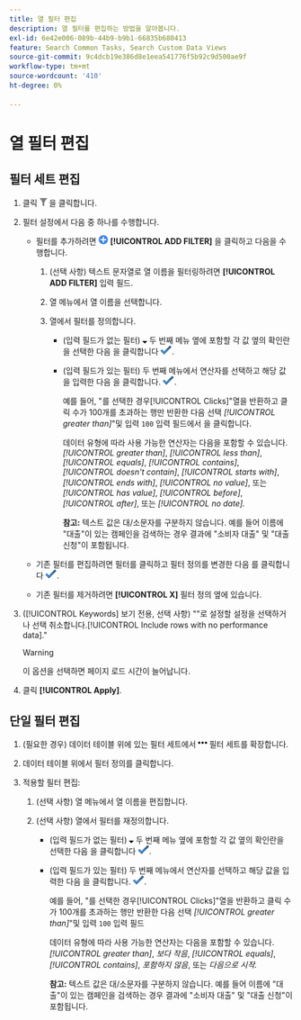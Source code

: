 ```yaml
---
title: 열 필터 편집
description: 열 필터를 편집하는 방법을 알아봅니다.
exl-id: 6e42e006-089b-44b9-b9b1-66835b680413
feature: Search Common Tasks, Search Custom Data Views
source-git-commit: 9c4dcb19e386d8e1eea541776f5b92c9d500ae9f
workflow-type: tm+mt
source-wordcount: '410'
ht-degree: 0%

---
```


# 열 필터 편집

## 필터 세트 편집

1. 클릭 ![필터](/help/search-social-commerce/assets/filter.png "필터") 을 클릭합니다.

1. 필터 설정에서 다음 중 하나를 수행합니다.

   * 필터를 추가하려면 ![필터 추가](/help/search-social-commerce/assets/add.png "필터 추가") **[!UICONTROL ADD FILTER]** 을 클릭하고 다음을 수행합니다.

      1. (선택 사항) 텍스트 문자열로 열 이름을 필터링하려면 **[!UICONTROL ADD FILTER]** 입력 필드.

      1. 열 메뉴에서 열 이름을 선택합니다.

      1. 열에서 필터를 정의합니다.

         * (입력 필드가 없는 필터) ![아래쪽 화살표](/help/search-social-commerce/assets/arrow-down-expand.png "아래쪽 화살표") 두 번째 메뉴 옆에 포함할 각 값 옆의 확인란을 선택한 다음 을 클릭합니다 ![필터 업데이트](/help/search-social-commerce/assets/select.png "필터 업데이트").

         * (입력 필드가 있는 필터) 두 번째 메뉴에서 연산자를 선택하고 해당 값을 입력한 다음 을 클릭합니다. ![필터 업데이트](/help/search-social-commerce/assets/select.png "필터 업데이트").

           예를 들어, &quot;를 선택한 경우[!UICONTROL Clicks]&quot;열을 반환하고 클릭 수가 100개를 초과하는 행만 반환한 다음 선택 *[!UICONTROL greater than]*&quot;및 입력 `100` 입력 필드에서 을 클릭합니다.

           데이터 유형에 따라 사용 가능한 연산자는 다음을 포함할 수 있습니다. *[!UICONTROL greater than]*, *[!UICONTROL less than]*, *[!UICONTROL equals]*, *[!UICONTROL contains]*, *[!UICONTROL doesn't contain]*, *[!UICONTROL starts with]*, *[!UICONTROL ends with]*, *[!UICONTROL no value]*, 또는 *[!UICONTROL has value]*, *[!UICONTROL before]*, *[!UICONTROL after]*, 또는 *[!UICONTROL no date].*

           **참고:** 텍스트 값은 대/소문자를 구분하지 않습니다. 예를 들어 이름에 &quot;대출&quot;이 있는 캠페인을 검색하는 경우 결과에 &quot;소비자 대출&quot; 및 &quot;대출 신청&quot;이 포함됩니다.

   * 기존 필터를 편집하려면 필터를 클릭하고 필터 정의를 변경한 다음 를 클릭합니다 ![필터 업데이트](/help/search-social-commerce/assets/select.png "필터 업데이트").

   * 기존 필터를 제거하려면 **[!UICONTROL X]** 필터 정의 옆에 있습니다.

1. ([!UICONTROL Keywords] 보기 전용, 선택 사항) &quot;&quot;로 설정할 설정을 선택하거나 선택 취소합니다.[!UICONTROL Include rows with no performance data].&quot;

   >[!WARNING]
   >
   >이 옵션을 선택하면 페이지 로드 시간이 늘어납니다.

1. 클릭 **[!UICONTROL Apply]**.

## 단일 필터 편집

1. (필요한 경우) 데이터 테이블 위에 있는 필터 세트에서 ![자세히](/help/search-social-commerce/assets/more-filters.png "자세히") 필터 세트를 확장합니다.

1. 데이터 테이블 위에서 필터 정의를 클릭합니다.

1. 적용할 필터 편집:

   1. (선택 사항) 열 메뉴에서 열 이름을 편집합니다.

   1. (선택 사항) 열에서 필터를 재정의합니다.

      * (입력 필드가 없는 필터) ![아래쪽 화살표](/help/search-social-commerce/assets/arrow-down-expand.png "아래쪽 화살표") 두 번째 메뉴 옆에 포함할 각 값 옆의 확인란을 선택한 다음 을 클릭합니다 ![필터 업데이트](/help/search-social-commerce/assets/select.png "필터 업데이트").

      * (입력 필드가 있는 필터) 두 번째 메뉴에서 연산자를 선택하고 해당 값을 입력한 다음 을 클릭합니다. ![필터 업데이트](/help/search-social-commerce/assets/select.png "필터 업데이트").

        예를 들어, &quot;를 선택한 경우[!UICONTROL Clicks]&quot;열을 반환하고 클릭 수가 100개를 초과하는 행만 반환한 다음 선택 *[!UICONTROL greater than]*&quot;및 입력 `100` 입력 필드

        데이터 유형에 따라 사용 가능한 연산자는 다음을 포함할 수 있습니다. *[!UICONTROL greater than]*, *보다 작음*, *[!UICONTROL equals]*, *[!UICONTROL contains]*, *포함하지 않음*, 또는 *다음으로 시작.*

        **참고:** 텍스트 값은 대/소문자를 구분하지 않습니다. 예를 들어 이름에 &quot;대출&quot;이 있는 캠페인을 검색하는 경우 결과에 &quot;소비자 대출&quot; 및 &quot;대출 신청&quot;이 포함됩니다.
